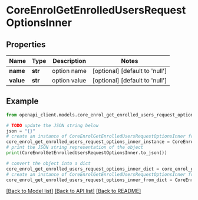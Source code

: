 # CoreEnrolGetEnrolledUsersRequestOptionsInner


## Properties

Name | Type | Description | Notes
------------ | ------------- | ------------- | -------------
**name** | **str** | option name | [optional] [default to 'null']
**value** | **str** | option value | [optional] [default to 'null']

## Example

```python
from openapi_client.models.core_enrol_get_enrolled_users_request_options_inner import CoreEnrolGetEnrolledUsersRequestOptionsInner

# TODO update the JSON string below
json = "{}"
# create an instance of CoreEnrolGetEnrolledUsersRequestOptionsInner from a JSON string
core_enrol_get_enrolled_users_request_options_inner_instance = CoreEnrolGetEnrolledUsersRequestOptionsInner.from_json(json)
# print the JSON string representation of the object
print(CoreEnrolGetEnrolledUsersRequestOptionsInner.to_json())

# convert the object into a dict
core_enrol_get_enrolled_users_request_options_inner_dict = core_enrol_get_enrolled_users_request_options_inner_instance.to_dict()
# create an instance of CoreEnrolGetEnrolledUsersRequestOptionsInner from a dict
core_enrol_get_enrolled_users_request_options_inner_from_dict = CoreEnrolGetEnrolledUsersRequestOptionsInner.from_dict(core_enrol_get_enrolled_users_request_options_inner_dict)
```
[[Back to Model list]](../README.md#documentation-for-models) [[Back to API list]](../README.md#documentation-for-api-endpoints) [[Back to README]](../README.md)


